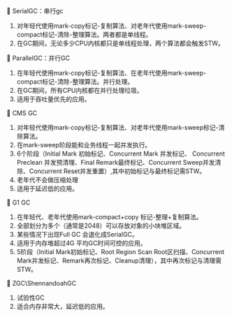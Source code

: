 	SerialGC：串行gc
1.	对年轻代使用mark-copy标记-复制算法、对老年代使用mark-sweep-compact标记-清除-整理算法。两者都是单线程。
2.	在GC期间，无论多少CPU内核都只是单线程处理，两个算法都会触发STW。

	ParallelGC：并行GC
1.	在年轻代使用mark-copy标记-复制算法、在老年代使用mark-sweep-compact标记-清除-整理算法。并行处理。
2.	在GC期间，所有CPU内核都在并行处理垃圾。
3.	适用于吞吐量优先的应用。

	CMS GC
1.	对年轻代使用mark-copy标记-复制算法、对老年代使用mark-sweep标记-清除算法。
2.	在mark-sweep阶段能和业务线程一起并发执行。
3.	6个阶段（Initial Mark 初始标记、Concurrent Mark 并发标记、	Concurrent Preclean 并发预清理、Final Remark最终标记、Concurrent Sweep并发清除、Concurrent Reset并发重置）,其中初始标记与最终标记需STW。
4.	老年代不会做压缩处理
5.	适用于延迟低的应用。

	G1 GC
1.	在年轻代、老年代使用mark-compact+copy 标记-整理+复制算法。
2.	全部划分为多个（通常是2048）可以存放对象的小块堆区域。
3.	某些情况下出现Full GC 会退化成SerialGC。
4.	适用于内存堆超过4G 平均GC时间可控的应用。
5.	5阶段（Initial Mark初始标记、Root Region Scan Root区扫描、Concurrent Mark并发标记、Remark再次标记、Cleanup清理），其中再次标记与清理需STW。

	ZGC\ShennandoahGC
1.	试验性GC
2.	适合内存非常大，延迟低的应用。
